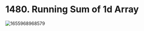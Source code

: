 # 1480. Running Sum of 1d Array

![1655968968579](https://user-images.githubusercontent.com/45015114/175241808-3dc63c7c-0432-4219-b619-258fdac6d605.png)
